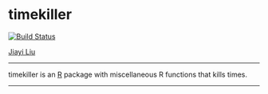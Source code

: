 # timekiller
[![Build Status](https://travis-ci.org/jiayiliujiayi/timekiller.svg?branch=master)](https://travis-ci.org/jiayiliujiayi/timekiller)
  
[Jiayi Liu](https://jiayiliu.me)
  
---

timekiller is an [R](https://www.r-project.org) package with miscellaneous R functions that kills times.  

---
